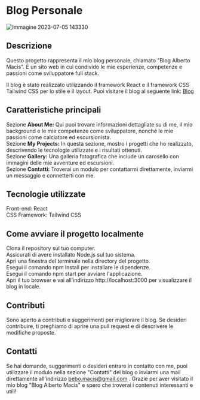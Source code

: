 # Blog Personale
![Immagine 2023-07-05 143330](https://github.com/bebob94/personal_blog/assets/119256128/62bf5193-f192-4ef0-ae3b-965097b8f74c)


## Descrizione
Questo progetto rappresenta il mio blog personale, chiamato "Blog Alberto Macis".
È un sito web in cui condivido le mie esperienze, competenze e passioni come sviluppatore full stack.

Il blog è stato realizzato utilizzando il framework React e il framework CSS Tailwind CSS per lo stile e il layout.
Puoi visitare il blog al seguente link: [Blog](https://alberto-macis.vercel.app/)

## Caratteristiche principali

Sezione **About Me:** Qui puoi trovare informazioni dettagliate su di me, il mio background e le mie competenze come sviluppatore, nonché le mie passioni come calciatore ed escursionista.  
Sezione **My Projects:** In questa sezione, mostro i progetti che ho realizzato, descrivendo le tecnologie utilizzate e i risultati ottenuti.  
Sezione **Gallery:** Una galleria fotografica che include un carosello con immagini delle mie avventure ed escursioni.  
Sezione **Contatti:** Troverai un modulo per contattarmi direttamente, inviarmi un messaggio e connetterti con me.  

## Tecnologie utilizzate

Front-end: React  
CSS Framework: Tailwind CSS

## Come avviare il progetto localmente

Clona il repository sul tuo computer.  
Assicurati di avere installato Node.js sul tuo sistema.  
Apri una finestra del terminale nella directory del progetto.  
Esegui il comando npm install per installare le dipendenze.  
Esegui il comando npm start per avviare l'applicazione.  
Apri il tuo browser e vai all'indirizzo http://localhost:3000 per visualizzare il blog in locale.  

## Contributi

Sono aperto a contributi e suggerimenti per migliorare il blog. Se desideri contribuire, ti preghiamo di aprire una pull request e di descrivere le modifiche proposte.

## Contatti

Se hai domande, suggerimenti o desideri entrare in contatto con me, puoi utilizzare il modulo nella sezione "Contatti" del blog o inviarmi una mail direttamente all'indirizzo bebo.macis@gmail.com .
Grazie per aver visitato il mio blog "Blog Alberto Macis" e spero che troverai i contenuti interessanti e utili!
